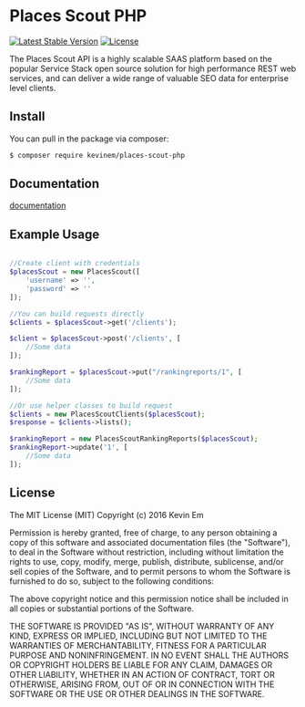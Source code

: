 # Places Scout PHP 

[![Latest Stable Version](https://poser.pugx.org/kevinem/places-scout-php/v/stable?format=flat-square)](https://packagist.org/packages/kevinem/places-scout-php)
[![License](https://poser.pugx.org/kevinem/places-scout-php/license?format=flat-square)](https://packagist.org/packages/kevinem/places-scout-php)

The Places Scout API is a highly scalable SAAS platform based on the popular Service Stack open source solution for 
high performance REST web services, and can deliver a wide range of valuable SEO data for enterprise level clients.

## Install

You can pull in the package via composer:
``` bash
$ composer require kevinem/places-scout-php
```

## Documentation

[documentation](https://apihost1.placesscout.com/documentation/index.html)

## Example Usage

``` php

//Create client with credentials
$placesScout = new PlacesScout([
    'username' => '',
    'password' => ''
]);

//You can build requests directly 
$clients = $placesScout->get('/clients');

$client = $placesScout->post('/clients', [
    //Some data
]);

$rankingReport = $placesScout->put("/rankingreports/1", [
    //Some data
]);

//Or use helper classes to build request
$clients = new PlacesScoutClients($placesScout);
$response = $clients->lists();

$rankingReport = new PlacesScoutRankingReports($placesScout);
$rankingReport->update('1', [
    //Some data
]);

```

## License 

The MIT License (MIT)
Copyright (c) 2016 Kevin Em

Permission is hereby granted, free of charge, to any person obtaining a copy of this software and associated
documentation files (the "Software"), to deal in the Software without restriction, including without limitation
the rights to use, copy, modify, merge, publish, distribute, sublicense, and/or sell copies of the Software,
and to permit persons to whom the Software is furnished to do so, subject to the following conditions:

The above copyright notice and this permission notice shall be included in all copies or substantial portions of
the Software.

THE SOFTWARE IS PROVIDED "AS IS", WITHOUT WARRANTY OF ANY KIND, EXPRESS OR IMPLIED, INCLUDING BUT NOT LIMITED
TO THE WARRANTIES OF MERCHANTABILITY, FITNESS FOR A PARTICULAR PURPOSE AND NONINFRINGEMENT. IN NO EVENT SHALL
THE AUTHORS OR COPYRIGHT HOLDERS BE LIABLE FOR ANY CLAIM, DAMAGES OR OTHER LIABILITY, WHETHER IN AN ACTION OF
CONTRACT, TORT OR OTHERWISE, ARISING FROM, OUT OF OR IN CONNECTION WITH THE SOFTWARE OR THE USE OR OTHER DEALINGS
IN THE SOFTWARE.
